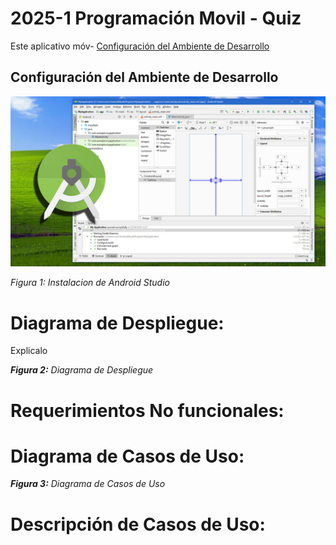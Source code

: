 # 2025-1 Programación Movil - Quiz
Este aplicativo móv- [Configuración del Ambiente de Desarrollo](#configuración-del-ambiente-de-desarrollo)
## Configuración del Ambiente de Desarrollo
![img01](imgs/android.jpg)

*Figura 1: Instalacion de Android Studio*



# Diagrama de Despliegue:
Explicalo

*<b>Figura 2:</b> Diagrama de Despliegue*



# Requerimientos No funcionales:


# Diagrama de Casos de Uso:

*<b>Figura 3:</b> Diagrama de Casos de Uso*


# Descripción de Casos de Uso:
